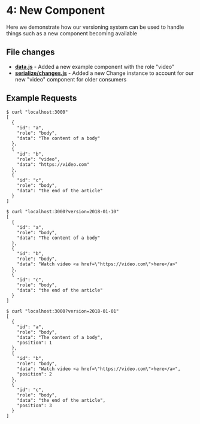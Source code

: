 # 4: New Component
Here we demonstrate how our versioning system can be used to handle things such as a new component becoming available

## File changes
* **[data.js](./data.js)** - Added a new example component with the role "video"
* **[serialize/changes.js](./serialize/changes.js)** - Added a new Change instance to account for our new "video" component for older consumers

## Example Requests
```
$ curl "localhost:3000"
[
  {
    "id": "a",
    "role": "body",
    "data": "The content of a body"
  },
  {
    "id": "b",
    "role": "video",
    "data": "https://video.com"
  },
  {
    "id": "c",
    "role": "body",
    "data": "the end of the article"
  }
]
```

```
$ curl "localhost:3000?version=2018-01-10"
[
  {
    "id": "a",
    "role": "body",
    "data": "The content of a body"
  },
  {
    "id": "b",
    "role": "body",
    "data": "Watch video <a href=\"https://video.com\">here</a>"
  },
  {
    "id": "c",
    "role": "body",
    "data": "the end of the article"
  }
]
```

```
$ curl "localhost:3000?version=2018-01-01"
[
  {
    "id": "a",
    "role": "body",
    "data": "The content of a body",
    "position": 1
  },
  {
    "id": "b",
    "role": "body",
    "data": "Watch video <a href=\"https://video.com\">here</a>",
    "position": 2
  },
  {
    "id": "c",
    "role": "body",
    "data": "the end of the article",
    "position": 3
  }
]
```
